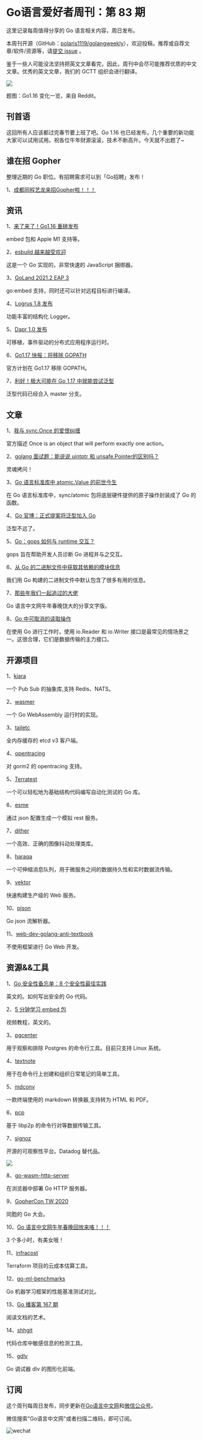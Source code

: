 # Go语言爱好者周刊：第 83 期

这里记录每周值得分享的 Go 语言相关内容，周日发布。

本周刊开源（GitHub：[polaris1119/golangweekly](https://github.com/polaris1119/golangweekly)），欢迎投稿，推荐或自荐文章/软件/资源等，请[提交 issue](https://github.com/polaris1119/golangweekly/issues) 。

鉴于一些人可能没法坚持把英文文章看完，因此，周刊中会尽可能推荐优质的中文文章。优秀的英文文章，我们的 GCTT 组织会进行翻译。

![](imgs/issue083/cover.png)

题图：Go1.16 变化一览，来自 Reddit。

## 刊首语

这回所有人应该都过完春节要上班了吧。Go 1.16 也已经发布，几个重要的新功能大家可以试用试用。祝各位牛年财源滚滚，技术不断高升。今天就不出题了~

## 谁在招 Gopher

整理近期的 Go 职位。有招聘需求可以到「Go招聘」发布！

1、[成都同程艺龙来招Gopher啦！！！](https://mp.weixin.qq.com/s/xw2AhvbY15f0qnnL-AsiqA)

## 资讯

1、[来了来了！Go1.16 重磅发布](https://mp.weixin.qq.com/s/eqquyrWN0CqEzmwXquRlAA)

embed 包和 Apple M1 支持等。

2、[esbuild 越来越受欢迎](https://esbuild.github.io/faq/#why-is-esbuild-fast)

这是一个 Go 实现的，非常快速的 JavaScript 捆绑器。

3、[GoLand 2021.2 EAP 3](https://blog.jetbrains.com/go/2021/02/12/goland-2021-1-eap-3/)

go:embed 支持，同时还可以针对远程目标进行编译。

4、[Logrus 1.8 发布](https://github.com/sirupsen/logrus)

功能丰富的结构化 Logger。

5、[Dapr 1.0 发布](https://dapr.io/)

可移植，事件驱动的分布式应用程序运行时。

6、[Go1.17 快报：将移除 GOPATH](https://mp.weixin.qq.com/s/Lwt5c9Z5TD7TAg7-Yt6wAA)

官方计划在 Go1.17 移除 GOPATH。

7、[利好！极大可能在 Go 1.17 中就能尝试泛型](https://mp.weixin.qq.com/s/WPVYDKW5a-h9M8yzijO6bg)

泛型代码已经合入 master 分支。

## 文章

1、[我与 sync.Once 的爱恨纠缠](https://mp.weixin.qq.com/s/7IrUm-jxIlgmOLe9Tao4DA)

官方描述 Once is an object that will perform exactly one action。

2、[golang 面试题：能说说 uintptr 和 unsafe.Pointer的区别吗？](https://mp.weixin.qq.com/s/zY-sqds-DhbdqzKq4pAupg)

灵魂拷问！

3、[Go 语言标准库中 atomic.Value 的前世今生](https://mp.weixin.qq.com/s/9aNfjX2UMQKLLgSW037_uQ)

在 Go 语言标准库中，sync/atomic 包将底层硬件提供的原子操作封装成了 Go 的函数。

4、[Go 官博：正式提案将泛型加入 Go](https://mp.weixin.qq.com/s/TXUMh5nfCNLaTRIifnMLDA)

泛型不远了。

5、[Go：gops 如何与 runtime 交互？](https://mp.weixin.qq.com/s/xyG7KYb72qIbmdEZep35Sg)

gops 旨在帮助开发人员诊断 Go 进程并与之交互。

6、[从 Go 的二进制文件中获取其依赖的模块信息](https://juejin.cn/post/6930762439201914893)

我们用 Go 构建的二进制文件中默认包含了很多有用的信息。

7、[那些年我们一起追过的大佬](https://mp.weixin.qq.com/s/x2W8Rf1e-a9dSYE53Lu1DA)

Go 语言中文网牛年春晚饶大的分享文字版。

8、[Go 中可取消的读取操作](https://mp.weixin.qq.com/s/eitsMVVqnd3l2xWyrURoDA)

在使用 Go 进行工作时，使用 io.Reader 和 io.Writer 接口是最常见的情场景之一。这很合理，它们是数据传输的主力接口。

## 开源项目

1、[kiara](https://github.com/genkami/kiara)

一个 Pub Sub 的抽象库,支持 Redis、NATS。

2、[wasmer](https://github.com/wasmerio/wasmer-go)

一个 Go WebAssembly 运行时的实现。

3、[tailetc](https://github.com/tailscale/tailetc)

全内存缓存的 etcd v3 客户端。

4、[opentracing](https://github.com/go-gorm/opentracing)

对 gorm2 的 opentracing 支持。

5、[Terratest](https://github.com/gruntwork-io/terratest)

一个可以轻松地为基础结构代码编写自动化测试的 Go 库。

6、[esme](https://github.com/stkr89/esme)

通过 json 配置生成一个模拟 rest 服务。

7、[dither](https://github.com/makeworld-the-better-one/dither)

一个高效、正确的图像抖动处理类库。

8、[haraqa](https://github.com/haraqa/haraqa)

一个可伸缩消息队列，用于微服务之间的数据持久性和实时数据流传输。

9、[vektor](https://github.com/suborbital/vektor)

快速构建生产级的 Web 服务。

10、[pjson](https://github.com/tidwall/pjson)

Go json 流解析器。

11、[web-dev-golang-anti-textbook](https://github.com/thewhitetulip/web-dev-golang-anti-textbook)

不使用框架进行 Go Web 开发。

## 资源&&工具

1、[Go 安全性备忘单：8 个安全性最佳实践](https://snyk.io/blog/go-security-cheatsheet-for-go-developers/)

英文的。如何写出安全的 Go 代码。

2、[5 分钟学习 embed 包](https://www.youtube.com/watch?v=mBNIZHHi5Rg&feature=youtu.be)

视频教程，英文的。

3、[pgcenter](https://github.com/lesovsky/pgcenter)

用于观察和排除 Postgres 的命令行工具。目前只支持 Linux 系统。

4、[textnote](https://github.com/dkaslovsky/textnote)

用于在命令行上创建和组织日常笔记的简单工具。

5、[mdconv](https://github.com/Palexer/mdconv)

一款终端使用的 markdown 转换器,支持转为 HTML 和 PDF。

6、[pcp](https://github.com/dennis-tra/pcp)

基于 libp2p 的命令行对等数据传输工具。

7、[signoz](https://github.com/SigNoz/signoz)

开源的可观察性平台。Datadog 替代品。

![](imgs/issue083/signoz.jpeg)

8、[go-wasm-http-server](https://github.com/nlepage/go-wasm-http-server)

在浏览器中部署 Go HTTP 服务器。

9、[GopherCon TW 2020](https://space.bilibili.com/756684/channel/detail?cid=169470)

同胞的 Go 大会。

10、[Go 语言中文网牛年春晚回放来咯！！！](https://mp.weixin.qq.com/s/IWsv8__Xj1aj-XrzLuTrBg)

3 个多小时，有美女哦！

11、[infracost](https://github.com/infracost/infracost)

Terraform 项目的云成本估算工具。

12、[go-ml-benchmarks](https://github.com/nikolaydubina/go-ml-benchmarks)

Go 机器学习框架的性能基准测试对比。

13、[Go 播客第 167 期](https://changelog.com/gotime/167)

阅读文档的艺术。

14、[shhgit](https://github.com/eth0izzle/shhgit)

代码仓库中敏感信息的检测工具。

15、[gdlv](https://github.com/aarzilli/gdlv)

Go 调试器 dlv 的图形化前端。

## 订阅

这个周刊每周日发布，同步更新在[Go语言中文网](https://studygolang.com/go/weekly)和[微信公众号](https://weixin.sogou.com/weixin?query=Go%E8%AF%AD%E8%A8%80%E4%B8%AD%E6%96%87%E7%BD%91)。

微信搜索"Go语言中文网"或者扫描二维码，即可订阅。

![wechat](imgs/wechat.png)